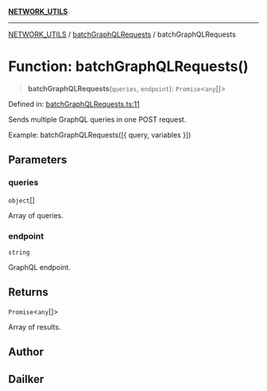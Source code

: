 [**NETWORK_UTILS**](../../README.md)

***

[NETWORK_UTILS](../../README.md) / [batchGraphQLRequests](../README.md) / batchGraphQLRequests

# Function: batchGraphQLRequests()

> **batchGraphQLRequests**(`queries`, `endpoint`): `Promise`\<`any`[]\>

Defined in: [batchGraphQLRequests.ts:11](https://github.com/dailker/everyutil/blob/0531b9744e97cf76b2fb0fb9c6a72c61ec9e2b23/src/network/batchGraphQLRequests.ts#L11)

Sends multiple GraphQL queries in one POST request.

Example: batchGraphQLRequests([{ query, variables }])

## Parameters

### queries

`object`[]

Array of queries.

### endpoint

`string`

GraphQL endpoint.

## Returns

`Promise`\<`any`[]\>

Array of results.

## Author

## Dailker
